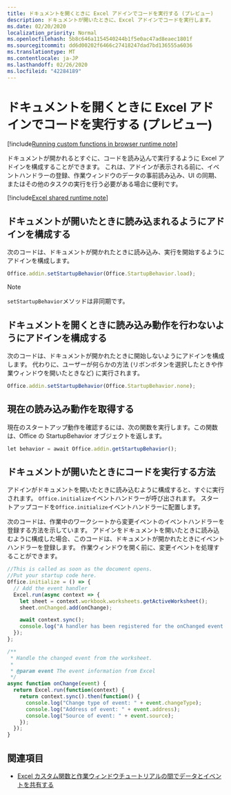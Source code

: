 ```yaml
---
title: ドキュメントを開くときに Excel アドインでコードを実行する (プレビュー)
description: ドキュメントが開いたときに、Excel アドインでコードを実行します。
ms.date: 02/20/2020
localization_priority: Normal
ms.openlocfilehash: 5b8c646a1154540244b1f5e0ac47ad8eaec1801f
ms.sourcegitcommit: dd6d00202f6466c27418247dad7bd136555a6036
ms.translationtype: MT
ms.contentlocale: ja-JP
ms.lasthandoff: 02/26/2020
ms.locfileid: "42284189"
---
```

# <a name="run-code-in-your-excel-add-in-when-the-document-opens-preview"></a>ドキュメントを開くときに Excel アドインでコードを実行する (プレビュー)

[!include[Running custom functions in browser runtime note](../includes/excel-shared-runtime-preview-note.md)]

ドキュメントが開かれるとすぐに、コードを読み込んで実行するように Excel アドインを構成することができます。 これは、アドインが表示される前に、イベントハンドラーの登録、作業ウィンドウのデータの事前読み込み、UI の同期、またはその他のタスクの実行を行う必要がある場合に便利です。

[!include[Excel shared runtime note](../includes/note-requires-shared-runtime.md)]

## <a name="configure-your-add-in-to-load-when-the-document-opens"></a>ドキュメントが開いたときに読み込まれるようにアドインを構成する

次のコードは、ドキュメントが開かれたときに読み込み、実行を開始するようにアドインを構成します。

```JavaScript
Office.addin.setStartupBehavior(Office.StartupBehavior.load);
```

> [!NOTE]
> `setStartupBehavior`メソッドは非同期です。

## <a name="configure-your-add-in-for-no-load-behavior-on-document-open"></a>ドキュメントを開くときに読み込み動作を行わないようにアドインを構成する

次のコードは、ドキュメントが開かれたときに開始しないようにアドインを構成します。 代わりに、ユーザーが何らかの方法 (リボンボタンを選択したときや作業ウィンドウを開いたときなど) に実行されます。

```JavaScript
Office.addin.setStartupBehavior(Office.StartupBehavior.none);
```

## <a name="get-the-current-load-behavior"></a>現在の読み込み動作を取得する

現在のスタートアップ動作を確認するには、次の関数を実行します。この関数は、Office の StartupBehavior オブジェクトを返します。

```JavaScript
let behavior = await Office.addin.getStartupBehavior();
```

## <a name="how-to-run-code-when-the-document-opens"></a>ドキュメントが開いたときにコードを実行する方法

アドインがドキュメントを開いたときに読み込むように構成すると、すぐに実行されます。 `Office.initialize`イベントハンドラーが呼び出されます。 スタートアップコードを`Office.initialize`イベントハンドラーに配置します。

次のコードは、作業中のワークシートから変更イベントのイベントハンドラーを登録する方法を示しています。 アドインをドキュメントを開いたときに読み込むように構成した場合、このコードは、ドキュメントが開かれたときにイベントハンドラーを登録します。 作業ウィンドウを開く前に、変更イベントを処理することができます。


```JavaScript
//This is called as soon as the document opens.
//Put your startup code here.
Office.initialize = () => {
  // Add the event handler
  Excel.run(async context => {
    let sheet = context.workbook.worksheets.getActiveWorksheet();
    sheet.onChanged.add(onChange);

    await context.sync();
    console.log("A handler has been registered for the onChanged event.");
  });
};

/**
 * Handle the changed event from the worksheet.
 *
 * @param event The event information from Excel
 */
async function onChange(event) {
  return Excel.run(function(context) {
    return context.sync().then(function() {
      console.log("Change type of event: " + event.changeType);
      console.log("Address of event: " + event.address);
      console.log("Source of event: " + event.source);
    });
  });
}

```

## <a name="see-also"></a>関連項目

- [Excel カスタム関数と作業ウィンドウチュートリアルの間でデータとイベントを共有する](../tutorials/share-data-and-events-between-custom-functions-and-the-task-pane-tutorial.md)